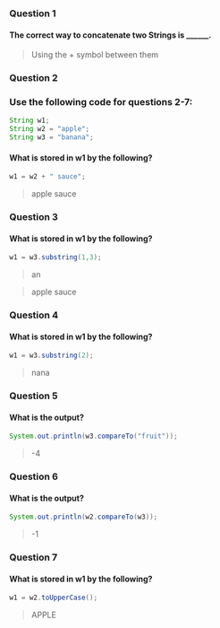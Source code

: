 ### Question 1
#### The correct way to concatenate two Strings is ______.

> Using the + symbol between them 

### Question 2
### Use the following code for questions 2-7:
```java
String w1;
String w2 = "apple";
String w3 = "banana";
```
#### What is stored in w1 by the following?
```java
w1 = w2 + " sauce";
```

> apple sauce

### Question 3
#### What is stored in w1 by the following?
```java
w1 = w3.substring(1,3);
```

> an

> apple sauce

### Question 4
#### What is stored in w1 by the following?
```java
w1 = w3.substring(2);
```

> nana

### Question 5
#### What is the output?
```java
System.out.println(w3.compareTo("fruit"));
```

> -4

### Question 6
#### What is the output?
```java
System.out.println(w2.compareTo(w3));
```

> -1

### Question 7
#### What is stored in w1 by the following?
```java
w1 = w2.toUpperCase();
```

> APPLE